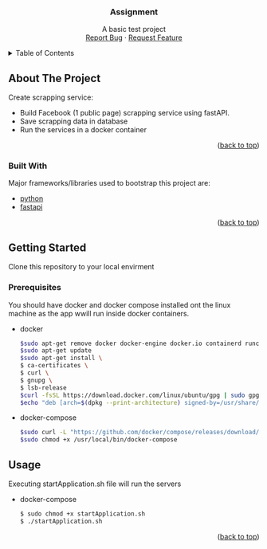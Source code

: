 <div align="center">


  <h3 align="center">Assignment</h3>

  <p align="center">
    A basic test project
    <br />
    <a href="https://github.com/hajer-bouani/elyadataFbPageScrap/issues">Report Bug</a>
    ·
    <a href="https://github.com/hajer-bouani/elyadataFbPageScrap/issues">Request Feature</a>
  </p>
</div>

<!-- TABLE OF CONTENTS -->
<details>
  <summary>Table of Contents</summary>
  <ol>
    <li>
      <a href="#about-the-project">About The Project</a>
      <ul>
        <li><a href="#built-with">Built With</a></li>
      </ul>
    </li>
    <li>
      <a href="#getting-started">Getting Started</a>
      <ul>
        <li><a href="#prerequisites">Prerequisites</a></li>
        <li><a href="#installation">Installation</a></li>
      </ul>
    </li>
    <li><a href="#usage">Usage</a></li>
  </ol>
</details>

<!-- ABOUT THE PROJECT -->
## About The Project

Create scrapping service:
* Build Facebook (1 public page) scrapping service using fastAPI.
* Save scrapping data in database
* Run the services in a docker container

<p align="right">(<a href="#top">back to top</a>)</p>

### Built With

Major frameworks/libraries used to bootstrap this project are:

* [python](https://www.python.org/)
* [fastapi](https://fastapi.tiangolo.com/)

<p align="right">(<a href="#top">back to top</a>)</p>

<!-- GETTING STARTED -->
## Getting Started

Clone this repository to your local envirment

### Prerequisites

You should have docker and docker compose installed ont the linux machine as the app wwill run inside docker containers.
* docker
  ```sh
  $sudo apt-get remove docker docker-engine docker.io containerd runc
  $sudo apt-get update
  $sudo apt-get install \
  $ ca-certificates \
  $ curl \
  $ gnupg \
  $ lsb-release
  $curl -fsSL https://download.docker.com/linux/ubuntu/gpg | sudo gpg --dearmor -o /usr/share/keyrings/docker-archive-keyring.gpg
  $echo "deb [arch=$(dpkg --print-architecture) signed-by=/usr/share/keyrings/docker-archive-keyring.gpg] https://download.docker.com/linux/ubuntu (lsb_release -cs) stable" | sudo tee /etc/apt/sources.list.d/docker.list > /dev/null
  ```
* docker-compose
  ```sh
  $sudo curl -L "https://github.com/docker/compose/releases/download/1.29.2/docker-compose-$(uname -s)-$(uname -m)" -o /usr/local/bin/docker-compose
  $sudo chmod +x /usr/local/bin/docker-compose
  ```


<!-- USAGE EXAMPLES -->
## Usage

Executing startApplication.sh file will run the servers

* docker-compose
  ```sh
  $ sudo chmod +x startApplication.sh
  $ ./startApplication.sh
  ```

<p align="right">(<a href="#top">back to top</a>)</p>





